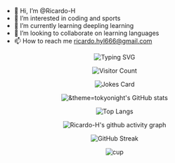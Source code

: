 - 👋 Hi, I’m @Ricardo-H
- 👀 I’m interested in coding and sports
- 🌱 I’m currently learning deepling learning
- 💞️ I’m looking to collaborate on learning languages
- 📫 How to reach me ricardo.hyl666@gmail.com


<div align="center">
<div align="center"> 
  
![Typing SVG](https://readme-typing-svg.demolab.com?font=Fira+Code&pause=1000&color=9462F7&width=435&lines=Add+your+slogan)

</div>

![Visitor Count](https://profile-counter.glitch.me/Ricardo-H/count.svg)
<!-- readme-typing-svg -->

<img src="https://readme-jokes.vercel.app/api?hideBorder&bgColor=%23121212" alt="Jokes Card" />


![&theme=tokyonight's GitHub stats](https://github-readme-stats.vercel.app/api?username=Ricardo-H&count_private=true&show_icons=true&theme=tokyonight)

![Top Langs](https://github-readme-stats.vercel.app/api/top-langs/?username=Ricardo-H&hide_progress=true&theme=tokyonight)

![Ricardo-H's github activity graph](https://github-readme-activity-graph.vercel.app/graph?username=Ricardo-H&theme=tokyonight)

![GitHub Streak](https://streak-stats.demolab.com/?user=Ricardo-H&theme=tokyonight)

![cup](https://github-profile-trophy.vercel.app/?username=Ricardo-H&theme=tokyonight)
</div>
